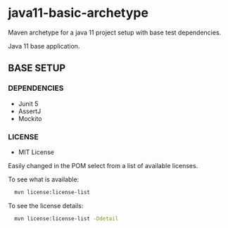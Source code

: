 # java11-basic-archetype

Maven archetype for a java 11 project setup with base test dependencies.

Java 11 base application.

## BASE SETUP

### DEPENDENCIES

* Junit 5
* AssertJ
* Mockito

### LICENSE

* MIT License

Easily changed in the POM select from a list of available licenses.

To see what is available:

```bash
  mvn license:license-list
```

To see the license details:

```bash
  mvn license:license-list -Ddetail
```
